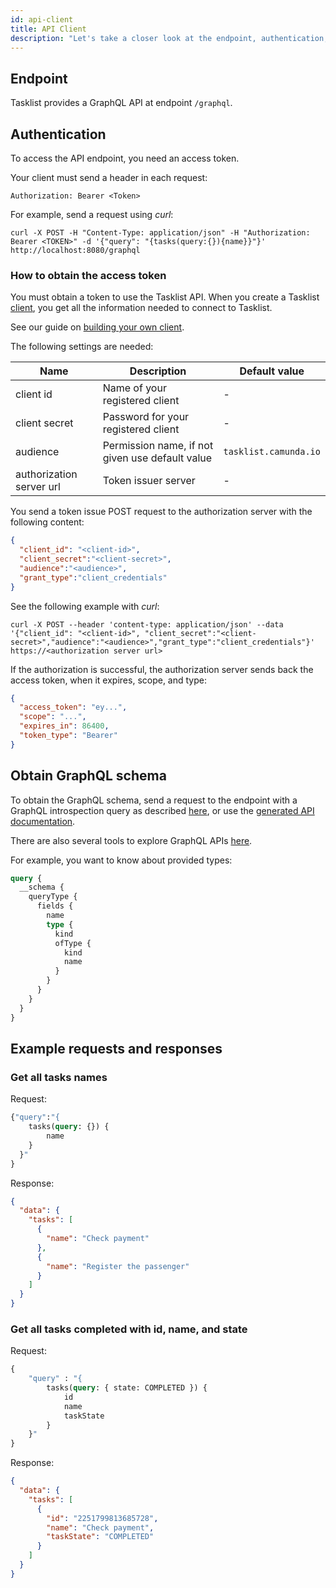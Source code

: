 ```yaml
---
id: api-client
title: API Client
description: "Let's take a closer look at the endpoint, authentication, access token, and API usage within Tasklist."
---
```


## Endpoint

Tasklist provides a GraphQL API at endpoint `/graphql`.

## Authentication

To access the API endpoint, you need an access token. 

Your client must send a header in each request: 

`Authorization: Bearer <Token>`

For example, send a request using *curl*:

```shell
curl -X POST -H "Content-Type: application/json" -H "Authorization: Bearer <TOKEN>" -d '{"query": "{tasks(query:{}){name}}"}' http://localhost:8080/graphql
```

### How to obtain the access token

You must obtain a token to use the Tasklist API. When you create a Tasklist [client](../../../guides/getting-started/setup-client-connection-credentials.md), you get all the information needed to connect to Tasklist.

See our guide on [building your own client](../../../components/clients/build-your-own-client.md).

The following settings are needed:

Name | Description | Default value
-----|-------------|--------------
client id | Name of your registered client | -
client secret | Password for your registered client | -
audience | Permission name, if not given use default value | `tasklist.camunda.io`
authorization server url | Token issuer server | -

You send a token issue POST request to the authorization server with the following content:

```json
{
  "client_id": "<client-id>", 
  "client_secret":"<client-secret>",
  "audience":"<audience>",
  "grant_type":"client_credentials"
}
```

See the following example with *curl*:

```shell
curl -X POST --header 'content-type: application/json' --data '{"client_id": "<client-id>", "client_secret":"<client-secret>","audience":"<audience>","grant_type":"client_credentials"}' https://<authorization server url>
```

If the authorization is successful, the authorization server sends back the access token, when it expires, scope, and type:

````json
{
  "access_token": "ey...",
  "scope": "...",
  "expires_in": 86400,
  "token_type": "Bearer"
}
````

## Obtain GraphQL schema

To obtain the GraphQL schema, send a request to the endpoint with a GraphQL introspection query as described [here](https://graphql.org/learn/introspection/), or use the [generated API documentation](../../../reference/tasklist-api/schema).

There are also several tools to explore GraphQL APIs [here](https://altair.sirmuel.design).

For example, you want to know about provided types:

````graphql
query {
  __schema {
    queryType {
      fields {
        name
        type {
          kind
          ofType {
            kind
            name
          }
        }
      }
    }
  }
}
```` 

## Example requests and responses

### Get all tasks names

Request:

````graphql
{"query":"{
    tasks(query: {}) {
        name
    }
  }"
}
````

Response:

```json
{
  "data": {
    "tasks": [
      {
        "name": "Check payment"
      },
      {
        "name": "Register the passenger"
      }
    ]
  }
}
```

### Get all tasks completed with id, name, and state

Request:

```graphql
{
    "query" : "{
        tasks(query: { state: COMPLETED }) {
            id
            name
            taskState
        }
    }"
}
```

Response:

```json
{
  "data": {
    "tasks": [
      {
        "id": "2251799813685728",
        "name": "Check payment",
        "taskState": "COMPLETED"
      }
    ]
  }
}
```